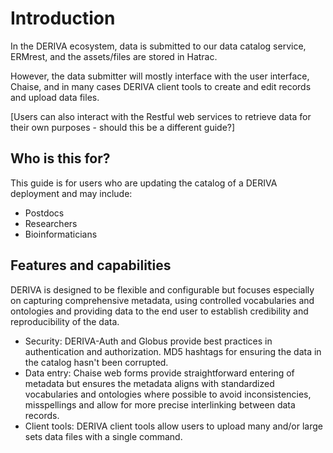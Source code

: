 # Introduction

In the DERIVA ecosystem, data is submitted to our data catalog service, ERMrest, and the assets/files are stored in Hatrac.

However, the data submitter will mostly interface with the user interface, Chaise, and in many cases DERIVA client tools to create and edit records and upload data files.

[Users can also interact with the Restful web services to retrieve data for their own purposes - should this be a different guide?]


## Who is this for?

This guide is for users who are updating the catalog of a DERIVA deployment and may include:

* Postdocs
* Researchers
* Bioinformaticians


## Features and capabilities

DERIVA is designed to be flexible and configurable but focuses especially on capturing comprehensive metadata, using controlled vocabularies and ontologies and providing data to the end user to establish credibility and reproducibility of the data.

- Security: DERIVA-Auth and Globus provide best practices in authentication and authorization. MD5 hashtags for ensuring the data in the catalog hasn't been corrupted.
- Data entry: Chaise web forms provide straightforward entering of metadata but ensures the metadata aligns with standardized vocabularies and ontologies where possible to avoid inconsistencies, misspellings and allow for more precise interlinking between data records.
- Client tools: DERIVA client tools allow users to upload many and/or large sets data files with a single command.
